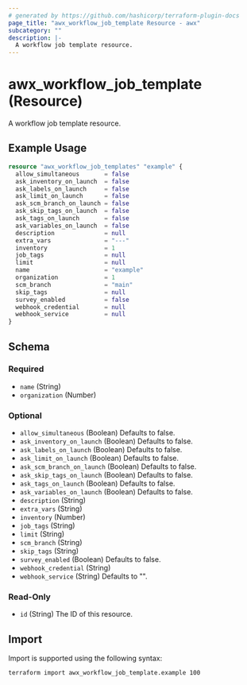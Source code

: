 ```yaml
---
# generated by https://github.com/hashicorp/terraform-plugin-docs
page_title: "awx_workflow_job_template Resource - awx"
subcategory: ""
description: |-
  A workflow job template resource.
---
```


# awx_workflow_job_template (Resource)

A workflow job template resource.

## Example Usage

```terraform
resource "awx_workflow_job_templates" "example" {
  allow_simultaneous       = false
  ask_inventory_on_launch  = false
  ask_labels_on_launch     = false
  ask_limit_on_launch      = false
  ask_scm_branch_on_launch = false
  ask_skip_tags_on_launch  = false
  ask_tags_on_launch       = false
  ask_variables_on_launch  = false
  description              = null
  extra_vars               = "---"
  inventory                = 1
  job_tags                 = null
  limit                    = null
  name                     = "example"
  organization             = 1
  scm_branch               = "main"
  skip_tags                = null
  survey_enabled           = false
  webhook_credential       = null
  webhook_service          = null
}
```

<!-- schema generated by tfplugindocs -->
## Schema

### Required

- `name` (String)
- `organization` (Number)

### Optional

- `allow_simultaneous` (Boolean) Defaults to false.
- `ask_inventory_on_launch` (Boolean) Defaults to false.
- `ask_labels_on_launch` (Boolean) Defaults to false.
- `ask_limit_on_launch` (Boolean) Defaults to false.
- `ask_scm_branch_on_launch` (Boolean) Defaults to false.
- `ask_skip_tags_on_launch` (Boolean) Defaults to false.
- `ask_tags_on_launch` (Boolean) Defaults to false.
- `ask_variables_on_launch` (Boolean) Defaults to false.
- `description` (String)
- `extra_vars` (String)
- `inventory` (Number)
- `job_tags` (String)
- `limit` (String)
- `scm_branch` (String)
- `skip_tags` (String)
- `survey_enabled` (Boolean) Defaults to false.
- `webhook_credential` (String)
- `webhook_service` (String) Defaults to "".

### Read-Only

- `id` (String) The ID of this resource.

## Import

Import is supported using the following syntax:

```shell
terraform import awx_workflow_job_template.example 100
```
